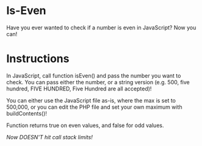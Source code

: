 # Is-Even
Have you ever wanted to check if a number is even in JavaScript? Now you can!

# Instructions
In JavaScript, call function isEven() and pass the number you want to check. You can pass either the number, or a string version
(e.g. 500, five hundred, FIVE HUNDRED, Five Hundred are all accepted)!

You can either use the JavaScript file as-is, where the max is set to 500,000, or you can edit the PHP file and set your own 
maximum with buildContents()!

Function returns true on even values, and false for odd values.

*Now DOESN'T hit call stack limits!*
